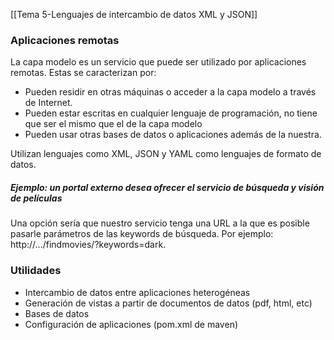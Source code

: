 [[Tema 5-Lenguajes de intercambio de datos XML y JSON]]

### Aplicaciones remotas
La capa modelo es un servicio que puede ser utilizado por aplicaciones remotas. Estas se caracterizan por:
+ Pueden residir en otras máquinas o acceder a la capa modelo a través de Internet.
+ Pueden estar escritas en cualquier lenguaje de programación, no tiene que ser el mismo que el de la capa modelo
+ Pueden usar otras bases de datos o aplicaciones además de la nuestra.

Utilizan lenguajes como XML, JSON y YAML como lenguajes de formato de datos.

##### Ejemplo: un portal externo desea ofrecer el servicio de búsqueda y visión de películas
Una opción sería que nuestro servicio tenga una URL a la que es posible pasarle parámetros de las keywords de búsqueda. Por ejemplo: http://.../findmovies/?keywords=dark.

### Utilidades
+ Intercambio de datos entre aplicaciones heterogéneas
+ Generación de vistas a partir de documentos de datos (pdf, html, etc)
+ Bases de datos
+ Configuración de aplicaciones (pom.xml de maven)